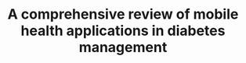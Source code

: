 ---
title: "A comprehensive review of mobile health applications in diabetes management"
authors: "E. Losiouk, G. Lanzola, A. Galderisi, C. Cobelli."
venue: "Journal of Medical Internet Research"
type: "journal"
year: 2015
volume: "17(12)"
pages: "e285"
--- 